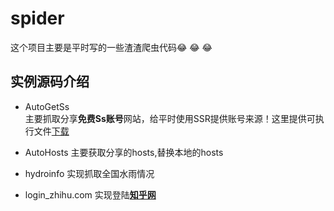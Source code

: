 # spider
这个项目主要是平时写的一些渣渣爬虫代码:joy: :joy: :joy:

## 实例源码介绍
* AutoGetSs  
    主要抓取分享**免费Ss账号**网站，给平时使用SSR提供账号来源！这里提供可执行文件[下载](https://github.com/luxux/spider/tree/gh-pages/%E5%AE%9E%E4%BE%8B%E6%BA%90%E7%A0%81/AutoGetSs/dist)

* AutoHosts
    主要获取分享的hosts,替换本地的hosts

* hydroinfo
    实现抓取全国水雨情况

* login_zhihu.com
    实现登陆[**知乎网**](https://www.zhihu.com/)